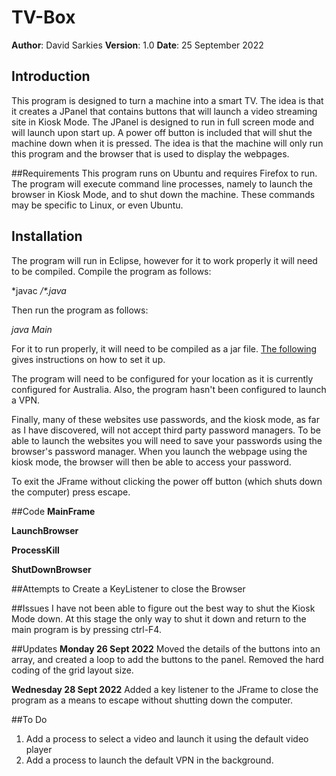 # TV-Box
**Author**: David Sarkies
**Version**: 1.0
**Date**: 25 September 2022

## Introduction
This program is designed to turn a machine into a smart TV. The idea is that it creates a JPanel
that contains buttons that will launch a video streaming site in Kiosk Mode. The JPanel is designed
to run in full screen mode and will launch upon start up. A power off button is included that will
shut the machine down when it is pressed. The idea is that the machine will only run this program
and the browser that is used to display the webpages.

##Requirements
This program runs on Ubuntu and requires Firefox to run. The program will execute command line
processes, namely to launch the browser in Kiosk Mode, and to shut down the machine. These commands
may be specific to Linux, or even Ubuntu.

## Installation
The program will run in Eclipse, however for it to work properly it will need to be compiled. 
Compile the program as follows:

*javac *\/\*.java*

Then run the program as follows:

*java Main*

For it to run properly, it will need to be compiled as a jar file. [The following](https://gnomeshell.wordpress.com/2011/08/28/manage-the-startup-applications/) gives instructions on how to set it up.  

The program will need to be configured for your location as it is currently configured for 
Australia. Also, the program hasn't been configured to launch a VPN.

Finally, many of these websites use passwords, and the kiosk mode, as far as I have discovered, will not accept third party password managers. To be able to launch the websites you will need to save your passwords using the browser's password manager. When you launch the webpage using the kiosk mode, the browser will then be able to access your password.

To exit the JFrame without clicking the power off button (which shuts down the computer) press escape.

##Code
**MainFrame**

**LaunchBrowser**

**ProcessKill**

**ShutDownBrowser**

##Attempts to Create a KeyListener to close the Browser

##Issues
I have not been able to figure out the best way to shut the Kiosk Mode down. At this stage the only
way to shut it down and return to the main program is by pressing ctrl-F4.

##Updates
**Monday 26 Sept 2022**
Moved the details of the buttons into an array, and created a loop to add the buttons to the panel.
Removed the hard coding of the grid layout size.

**Wednesday 28 Sept 2022**
Added a key listener to the JFrame to close the program as a means to escape without shutting down the computer.

##To Do
1. Add a process to select a video and launch it using the default video player
2. Add a process to launch the default VPN in the background.

